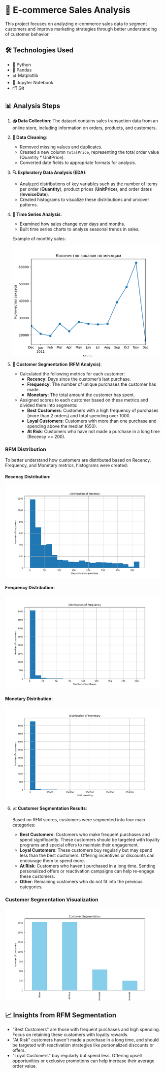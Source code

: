 # 🛒 E-commerce Sales Analysis

This project focuses on analyzing e-commerce sales data to segment customers and improve marketing strategies through better understanding of customer behavior.

## 🛠️ Technologies Used
- 🐍 Python
- 🧮 Pandas
- 📊 Matplotlib
- 📓 Jupyter Notebook
- 🗂️ Git

## 📊 Analysis Steps

1. **📥 Data Collection**: The dataset contains sales transaction data from an online store, including information on orders, products, and customers.
   
2. **🧹 Data Cleaning**:
   - Removed missing values and duplicates.
   - Created a new column `TotalPrice`, representing the total order value (Quantity * UnitPrice).
   - Converted date fields to appropriate formats for analysis.

3. **🔍 Exploratory Data Analysis (EDA)**:
   - Analyzed distributions of key variables such as the number of items per order (**Quantity**), product prices (**UnitPrice**), and order dates (**InvoiceDate**).
   - Created histograms to visualize these distributions and uncover patterns.

4. **📅 Time Series Analysis**:
   - Examined how sales change over days and months.
   - Built time series charts to analyze seasonal trends in sales.

   Example of monthly sales:

   ![Monthly Sales](images/monthly_sales.png)

5. **🧮 Customer Segmentation (RFM Analysis)**:
   - Calculated the following metrics for each customer:
     - **Recency**: Days since the customer’s last purchase.
     - **Frequency**: The number of unique purchases the customer has made.
     - **Monetary**: The total amount the customer has spent.
   - Assigned scores to each customer based on these metrics and divided them into segments:
     - **Best Customers**: Customers with a high frequency of purchases (more than 2 orders) and total spending over 1000.
     - **Loyal Customers**: Customers with more than one purchase and spending above the median (650).
     - **At Risk**: Customers who have not made a purchase in a long time (Recency >= 200).

### RFM Distribution

To better understand how customers are distributed based on Recency, Frequency, and Monetary metrics, histograms were created:

#### Recency Distribution:
   ![Recency Distribution](images/recency_distribution.png)

#### Frequency Distribution:
   ![Frequency Distribution](images/frequency_distribution.png)

#### Monetary Distribution:
   ![Monetary Distribution](images/monetary_distribution.png)

6. **📈 Customer Segmentation Results**:

   Based on RFM scores, customers were segmented into four main categories:

   - **Best Customers**: Customers who make frequent purchases and spend significantly. These customers should be targeted with loyalty programs and special offers to maintain their engagement.
   - **Loyal Customers**: These customers buy regularly but may spend less than the best customers. Offering incentives or discounts can encourage them to spend more.
   - **At Risk**: Customers who haven't purchased in a long time. Sending personalized offers or reactivation campaigns can help re-engage these customers.
   - **Other**: Remaining customers who do not fit into the previous categories.

### Customer Segmentation Visualization

   ![Customer Segmentation](images/customer_segmentation.png)

## 📈 Insights from RFM Segmentation

- "Best Customers" are those with frequent purchases and high spending. Focus on retaining these customers with loyalty rewards.
- "At Risk" customers haven't made a purchase in a long time, and should be targeted with reactivation strategies like personalized discounts or offers.
- "Loyal Customers" buy regularly but spend less. Offering upsell opportunities or exclusive promotions can help increase their average order value.


